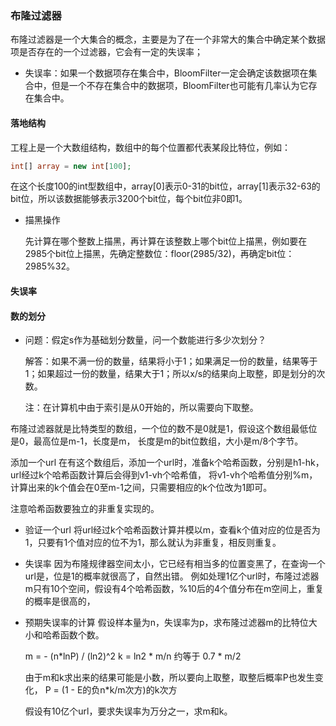 ### 布隆过滤器
布隆过滤器是一个大集合的概念，主要是为了在一个非常大的集合中确定某个数据项是否存在的一个过滤器，它会有一定的失误率；

- 失误率：如果一个数据项存在集合中，BloomFilter一定会确定该数据项在集合中，但是一个不存在集合中的数据项，BloomFilter也可能有几率认为它存在集合中。

#### 落地结构

工程上是一个大数组结构，数组中的每个位置都代表某段比特位，例如：

```php
int[] array = new int[100];
```

在这个长度100的int型数组中，array[0]表示0-31的bit位，array[1]表示32-63的bit位，所以该数据能够表示3200个bit位，每个bit位非0即1。

- 描黑操作

  先计算在哪个整数上描黑，再计算在该整数上哪个bit位上描黑，例如要在2985个bit位上描黑，先确定整数位：floor(2985/32)，再确定bit位：2985%32。



#### 失误率





#### 数的划分

- 问题：假定s作为基础划分数量，问一个数能进行多少次划分？

  解答：如果不满一份的数量，结果将小于1；如果满足一份的数量，结果等于1；如果超过一份的数量，结果大于1；所以x/s的结果向上取整，即是划分的次数。

  注：在计算机中由于索引是从0开始的，所以需要向下取整。



布隆过滤器就是比特类型的数组，一个位的数不是0就是1，假设这个数组最低位是0，最高位是m-1，长度是m，
长度是m的bit位数组，大小是m/8个字节。

添加一个url
在有这个数组后，添加一个url时，准备k个哈希函数，分别是h1-hk，url经过k个哈希函数计算后会得到v1-vh个哈希值，
将v1-vh个哈希值分别%m，计算出来的k个值会在0至m-1之间，只需要相应的k个位改为1即可。

注意哈希函数要独立的非重复实现的。

- 验证一个url
  将url经过k个哈希函数计算并模以m，查看k个值对应的位是否为1，只要有1个值对应的位不为1，那么就认为非重复，相反则重复。

- 失误率
    因为布隆规律器空间太小，它已经有相当多的位置变黑了，在查询一个url是，位是1的概率就很高了，自然出错。
    例如处理1亿个url时，布隆过滤器m只有10个空间，假设有4个哈希函数，%10后的4个值分布在m空间上，重复的概率是很高的，

- 预期失误率的计算
    假设样本量为n，失误率为p，求布隆过滤器m的比特位大小和哈希函数个数。

    m = - (n*lnP) / (ln2)^2
    k = ln2 * m/n 约等于 0.7 * m/2

    由于m和k求出来的结果可能是小数，所以要向上取整，取整后概率P也发生变化，
    P = (1 - E的负n*k/m次方)的k次方

    假设有10亿个url，要求失误率为万分之一，求m和k。

